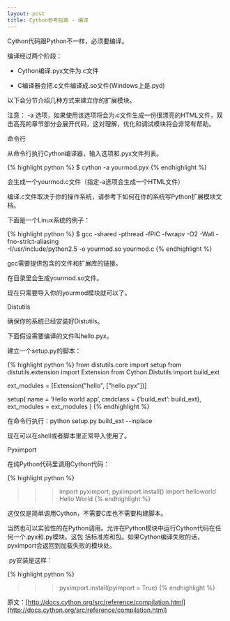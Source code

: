 ```yaml
---
layout: post
title: Cython参考指南 - 编译
---
```


Cython代码跟Python不一样，必须要编译。

编译经过两个阶段：

* Cython编译.pyx文件为.c文件

* C编译器会把.c文件编译成.so文件(Windows上是.pyd)

以下会分节介绍几种方式来建立你的扩展模块。

注意： -a 选项，如果使用该选项将会为.c文件生成一份很漂亮的HTML文件，双击高亮的章节部分会展开代码，这对理解，优化和调试模块将会非常有帮助。

命令行

从命令行执行Cython编译器，输入选项和.pyx文件列表。

{% highlight python %}
$ cython -a yourmod.pyx
{% endhighlight %}

会生成一个yourmod.c文件（指定-a选项会生成一个HTML文件）

编译.c文件取决于你的操作系统，请参考下如何在你的系统写Python扩展模块文档。

下面是一个Linux系统的例子：

{% highlight python %}
$ gcc -shared -pthread -fPIC -fwrapv -O2 -Wall -fno-strict-aliasing \
 -I/usr/include/python2.5 -o yourmod.so yourmod.c
{% endhighlight %}

gcc需要提供包含的文件和扩展库的链接。

在目录里会生成yourmod.so文件。

现在只需要导入你的yourmod模块就可以了。

Distutils

确保你的系统已经安装好Distutils。

下面假设需要编译的文件叫hello.pyx。

建立一个setup.py的脚本：

{% highlight python %}
from distutils.core import setup
from distutils.extension import Extension
from Cython.Distutils import build_ext

ext_modules = [Extension("hello", ["hello.pyx"])]

setup(
    name = ’Hello world app’,
    cmdclass = {’build_ext’: build_ext},
    ext_modules = ext_modules
)
{% endhighlight %}

在命令行执行：python setup.py build_ext --inplace

现在可以在shell或者脚本里正常导入使用了。

Pyximport

在纯Python代码里调用Cython代码：

{% highlight python %}
>>> import pyximport; pyximport.install()
>>> import helloworld
Hello World
{% endhighlight %}

这仅仅是简单调用Cython，不需要C库也不需要构建脚本。

当然也可以实验性的在Python调用。允许在Python模块中运行Cython代码在任何一个.pyx和.py模块。这包
括标准库和包。如果Cython编译失败的话，pyximport会返回到加载失败的模块处。

.py安装是这样：

{% highlight python %}
>>> pyximport.install(pyimport = True)
{% endhighlight %}

原文：[http://docs.cython.org/src/reference/compilation.html](http://docs.cython.org/src/reference/compilation.html)

